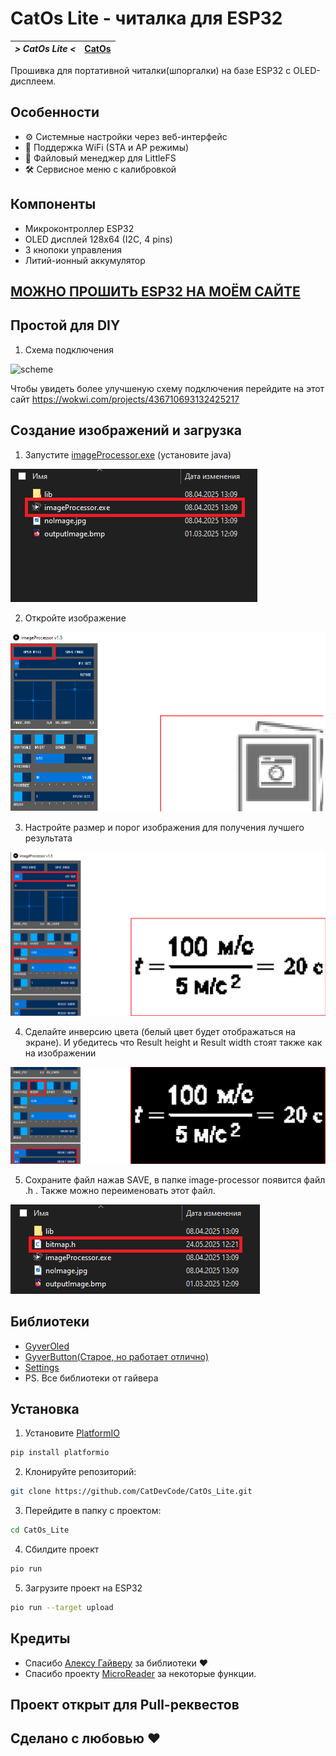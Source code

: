 # CatOs Lite - читалка для ESP32
| *> CatOs Lite <* | [CatOs](https://github.com/CatDevCode/CatOs/) |
| --- | --- |

Прошивка для портативной читалки(шпоргалки) на базе ESP32 с OLED-дисплеем. 
## Особенности
- ⚙️ Системные настройки через веб-интерфейс
- 📶 Поддержка WiFi (STA и AP режимы)
- 📖 Файловый менеджер для LittleFS
- 🛠️ Сервисное меню с калибровкой

## Компоненты
- Микроконтроллер ESP32
- OLED дисплей 128x64 (I2C, 4 pins)
- 3 кнопоки управления
- Литий-ионный аккумулятор
## [МОЖНО ПРОШИТЬ ESP32 НА МОЁМ САЙТЕ](https://catdevcode.github.io/CatOs_webflasher/)
## Простой для DIY
1. Схема подключения

![scheme]((https://github.com/Lilux122/CatOs_Lite_modification/blob/main/photos/lol.png))

Чтобы увидеть более улучшеную схему подключения перейдите на этот сайт https://wokwi.com/projects/436710693132425217
## Создание изображений и загрузка
1. Запустите [imageProcessor.exe](https://github.com/AlexGyver/imageProcessor) (установите java)

![IMG1](https://github.com/CatDevCode/CatOs/blob/main/assets/img1.png)

2. Откройте изображение

![IMG2](https://github.com/CatDevCode/CatOs/blob/main/assets/img2.png)

3. Настройте размер и порог изображения для получения лучшего результата

![IMG3](https://github.com/CatDevCode/CatOs/blob/main/assets/img3.png)

4. Сделайте инверсию цвета (белый цвет будет отображаться на экране). И убедитесь что Result height и Result width стоят также как на изображении

![IMG4](https://github.com/CatDevCode/CatOs/blob/main/assets/img4.png)

5. Сохраните файл нажав SAVE, в папке image-processor появится файл .h . Также можно переименовать этот файл.

![IMG5](https://github.com/CatDevCode/CatOs/blob/main/assets/img5.png)

## Библиотеки
- [GyverOled](https://github.com/GyverLibs/GyverOLED/)
- [GyverButton(Старое, но работает отлично)](https://github.com/GyverLibs/GyverButton)
- [Settings](https://github.com/GyverLibs/Settings)
- PS. Все библиотеки от гайвера

## Установка
1. Установите [PlatformIO](https://platformio.org/)
```bash
pip install platformio
```
2. Клонируйте репозиторий:
```bash
git clone https://github.com/CatDevCode/CatOs_Lite.git
```
3. Перейдите в папку с проектом:
```bash
cd CatOs_Lite
```
4. Сбилдите проект
```bash
pio run
```
5. Загрузите проект на ESP32
```bash
pio run --target upload 
```
## Кредиты
- Спасибо [Алексу Гайверу](https://github.com/GyverLibs/) за библиотеки ❤
- Спасибо проекту [MicroReader](https://github.com/Nich1con/microReader/) за некоторые функции.
## Проект открыт для Pull-реквестов
## Сделано с любовью ❤
